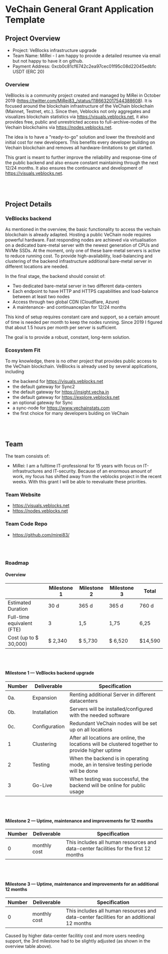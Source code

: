 # VeChain General Grant Application Template

## Project Overview

- Project: VeBlocks infrastructure upgrade 
- Team Name: MiRei - I am happy to provide a detailed resumee via email but not happy to have it on github.
- Payment Address: 0xcb0c81cf6742c2ea97cec01f95c08d22045edbfc USDT (ERC 20)

### Overview

VeBlocks is a community project created and managed by MiRei in October 2019 (https://twitter.com/MiRei83_/status/1186632017544388608). It is focused around the blockchain infrastructure of the VeChain blockchain (Mainnet, Testnet, etc.). Since then, Veblocks not only aggregates and visualizes blockchain statistics via https://visuals.veblocks.net, it also provides free, public and unrestricted access to full-archive-nodes of the Vechain blockchains via https://nodes.veblocks.net. 

The idea is to have a "ready-to-go" solution and lower the threshold and initial cost for new developers. This benefits every developer building on Vechain blockchain and removes all hardware-limitations to get started.


This grant is meant to further improve the reliability and response-time of the public backend and also ensure constant maintaining through the next 12/24 months. It also ensures the continuance and development of https://visuals.veblocks.net.

<br/>
<br/>

## Project Details

### VeBlocks backend

As mentioned in the overview, the basic functionality to access the vechain blockchain is already adapted. Hosting a public VeChain node requires powerful hardware. Fast responding nodes are achieved via virtualisation on a dedicated bare-metal server with the newest generation of CPUs and NVMe SSDs. At the moment, only one of these bare-metal servers is active to reduce running cost.
To provide high-availability, load-balancing and clustering of the backend infrastructure additional bare-metal server in different locations are needed.

In the final stage, the backend should consist of:
- Two dedicated bare-metal server in two different data-centers
- Each endpoint to have HTTP and HTTPS capabilities and load-balance between at least two nodes
- Access through two global CDN (Cloudflare, Azure)
- A maintenance- and continuanceplan for 12/24 months

This kind of setup requires constant care and support, so a certain amount of time is needed per month to keep the nodes running. Since 2019 I figured that about 1.5 hours per month per server is sufficient.

The goal is to provide a robust, constant, long-term solution.

### Ecosystem Fit

To my knowledge, there is no other project that provides public access to the VeChain blockchain. 
VeBlocks is already used by several applications, including 

- the backend for https://visuals.veblocks.net
- the default gateway for Sync2
- the default gateway for https://insight.vecha.in
- the default gateway for https://explore.veblocks.net
- an optional gateway for Sync
- a sync-node for https://www.vechainstats.com
- the first choice for many developers bulding on VeChain

<br/>
<br/>

## Team 

The team consists of:
- MiRei: I am a fulltime IT-professional for 15 years with focus on IT-infrastructures and IT-security. Because of an enormous amount of work, my focus has shifted away from the veblocks project in the recent weeks. With this grant I will be able to reevaluate these priorities.


### Team Website

- https://visuals.veblocks.net
- https://nodes.veblocks.net

### Team Code Repo
- https://github.com/mirei83/

<br/>
<br/>

### Roadmap

#### Overview


|  | Milestone 1 | Milestone 2 | Milestone 3 |Total |
| - | - | - | - | - |
| Estimated Duration | 30 d | 365 d | 365 d | 760 d |
| Full-time equivalent (FTE) | 3 | 1,5 | 1,75 | 6,25 |
| Cost (up to $ 30,000) | $ 2,340 | $ 5,730 | $ 6,520 | $14,590 |

<br/>
<br/>

#### Milestone 1 — VeBlocks backend upgrade

| Number | Deliverable | Specification |
|-|-|-|
| 0a.| Expansion | Renting additional Server in different datacenters |
| 0b. | Installation | Servers will be installed/configured with the needed software |
| 0c. | Configuration | Redundant VeChain nodes will be set up on all locations |
| 1 | Clustering | After all locations are online, the locations will be clustered together to provide higher uptime |
| 2 | Testing | When the backend is in operating mode, an in tensive testing periode will be done |
| 3 | Go-Live | When testing was successful, the backend will be online for public usage |

<br/>
<br/>

#### Milestone 2 — Uptime, maintenance and improvements for 12 months

| Number | Deliverable | Specification |
|-|-|-|
| 0| monthly cost | This includes all human resources and data-center facilities for the first 12 months |

<br/>
<br/>

#### Milestone 3 — Uptime, maintenance and improvements for an additional 12 months

| Number | Deliverable | Specification |
|-|-|-|
| 0| monthly cost | This includes all human resources and data-center facilities for an additional 12 months |

Caused by higher data-center facilitiy cost and more users needing support, the 3rd milestone had to be slightly adjusted (as shown in the overview table above).

